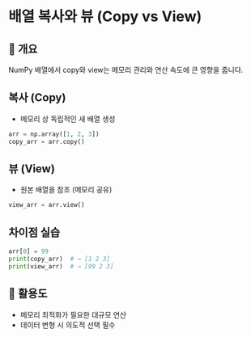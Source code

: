 # 배열 복사와 뷰 (Copy vs View)

## 📌 개요
NumPy 배열에서 copy와 view는 메모리 관리와 연산 속도에 큰 영향을 줍니다.

## 복사 (Copy)
- 메모리 상 독립적인 새 배열 생성
```python
arr = np.array([1, 2, 3])
copy_arr = arr.copy()
```

## 뷰 (View)
- 원본 배열을 참조 (메모리 공유)
```python
view_arr = arr.view()
```

## 차이점 실습
```python
arr[0] = 99
print(copy_arr)  # → [1 2 3]
print(view_arr)  # → [99 2 3]
```

## 🚀 활용도
- 메모리 최적화가 필요한 대규모 연산
- 데이터 변형 시 의도적 선택 필수
